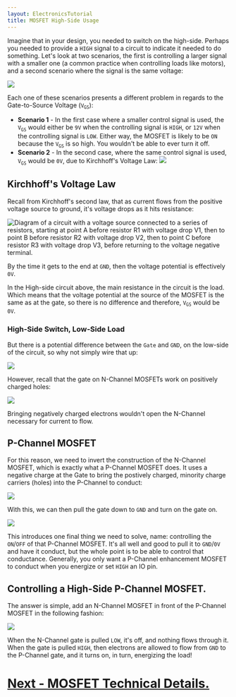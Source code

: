 ```yaml
---
layout: ElectronicsTutorial
title: MOSFET High-Side Usage
---
```


Imagine that in your design, you needed to switch on the high-side. Perhaps you needed to provide a `HIGH` signal to a circuit to indicate it needed to do something. Let's look at two scenarios, the first is controlling a larger signal with a smaller one (a common practice when controlling loads like motors), and a second scenario where the signal is the same voltage:

![](../Support_Files/High-Side_N-Channel_MOSFETs.jpg)

Each one of these scenarios presents a different problem in regards to the Gate-to-Source Voltage (`V`<sub>`GS`</sub>):

* **Scenario 1** - In the first case where a smaller control signal is used, the `V`<sub>`GS`</sub> would either be `9V` when the controlling signal is `HIGH`, or `12V` when the controlling signal is `LOW`. Either way, the MOSFET is likely to be `ON` because the `V`<sub>`GS`</sub> is so high. You wouldn't be able to ever turn it off.
* **Scenario 2** - In the second case, where the same control signal is used, `V`<sub>`GS`</sub> would be `0V`, due to Kirchhoff's Voltage Law: 
    ![](../Support_Files/High-Side.png)

## Kirchhoff's Voltage Law

Recall from Kirchhoff's second law, that as current flows from the positive voltage source to ground, it's voltage drops as it hits resistance:

![Diagram of a circuit with a voltage source connected to a series of resistors, starting at point A before resistor R1 with voltage drop V1, then to point B before resistor R2 with voltage drop V2, then to point C before resistor R3 with voltage drop V3, before returning to the voltage negative terminal.](../../Part5/Support_Files/Kirchhoffs_Voltage_Law.svg)

By the time it gets to the end at `GND`, then the voltage potential is effectively `0V`.

In the High-side circuit above, the main resistance in the circuit is the load. Which means that the voltage potential at the source of the MOSFET is the same as at the gate, so there is no difference and therefore, `V`<sub>`GS`</sub> would be `0V`. 

### High-Side Switch, Low-Side Load

But there is a potential difference between the `Gate` and `GND`, on the low-side of the circuit, so why not simply wire that up:

![](../Support_Files/High-Side_N-Channel_MOSFET_to_GND.jpg)

However, recall that the gate on N-Channel MOSFETs work on positively charged holes:

![](../Support_Files/MOSFET_Gate_Voltage.svg)

Bringing negatively charged electrons wouldn't open the N-Channel necessary for current to flow.

## P-Channel MOSFET

For this reason, we need to invert the construction of the N-Channel MOSFET, which is exactly what a P-Channel MOSFET does. It uses a negative charge at the Gate to bring the postively charged, minority charge carriers (holes) into the P-Channel to conduct:

![](../Support_Files/P-Channel_MOSFET.png)

With this, we can then pull the gate down to `GND` and turn on the gate on.

![](../Support_Files/High-side_P-Chan_to_GND.jpg)

This introduces one final thing we need to solve, name: controlling the `ON`/`OFF` of that P-Channel MOSFET. It's all well and good to pull it to `GND`/`0V` and have it conduct, but the whole point is to be able to control that conductance. Generally, you only want a P-Channel enhancement MOSFET to conduct when you energize or set `HIGH` an IO pin.

## Controlling a High-Side P-Channel MOSFET.

The answer is simple, add an N-Channel MOSFET in front of the P-Channel MOSFET in the following fashion:

![](../Support_Files/High-SIde-P-Channel_w_N-Channel_Control.png)

When the N-Channel gate is pulled `LOW`, it's off, and nothing flows through it. When the gate is pulled `HIGH`, then electrons are allowed to flow from `GND` to the P-Channel gate, and it turns on, in turn, energizing the load!

# [Next - MOSFET Technical Details.](../MOSFET_Technical_Details/)